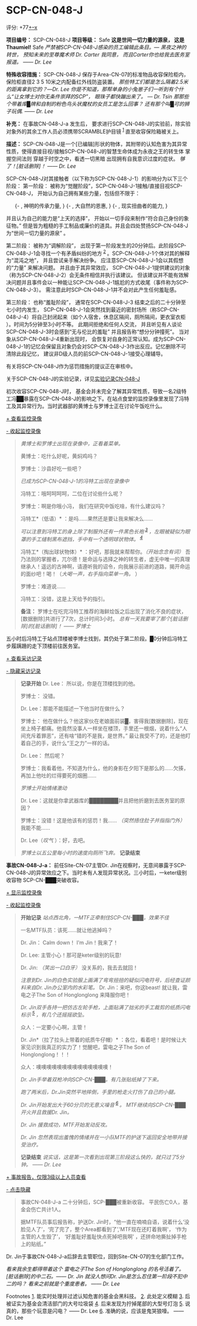 # SCP-CN-048-J
                        


评分: +77<a shape='rect' title='&#25105;&#21916;&#27426;' href='javascript:;' onclick='WIKIDOT.modules.PageRateWidgetModule.listeners.rate(event, 1)'>+</a><a shape='rect' title='&#25105;&#19981;&#21916;&#27426;' href='javascript:;' onclick='WIKIDOT.modules.PageRateWidgetModule.listeners.rate(event, -1)'>&#8211;</a><a shape='rect' title='&#21462;&#28040;&#25105;&#30340;&#25237;&#31080;' href='javascript:;' onclick='WIKIDOT.modules.PageRateWidgetModule.listeners.cancelVote(event)'>x</a>

**项目编号：**  SCP-CN-048-J
**项目等级：** Safe **这是世间一切力量的源泉， 这是Thaumiel!**  Safe
*严禁被SCP-CN-048-J感染的员工编辑此条目。— 黑夜之神的转世， 预知未来的至尊魔术师 Dr. Carter* 
*我同意， 而且Carter你也给我去医务室报道。 —— Dr. Lee* 

**特殊收容措施：**  SCP-CN-048-J 保存于Area-CN-07的标准物品收容保险柜内，保险柜直径2 3 5 10米之内配备红外线防盗装置。
*那些特工们都是怎么隔着2.5米的距离拿到它的？—Dr. Lee* 
*你是不知道，那帮单身的小兔崽子们一听到有个什么“让女博士对你无条件崇拜的SCP”， 眼珠子都快蹦出来了。 — Dr. Tsin* 
*那那些个带着库█牌和自制的粉色鸟头状魔杖的女员工是怎么回事？ 还有那个叫█可的狮子玩偶. —— Dr. Lee* 

**补充：**  在事故CN-048-J-a 发生后， 要求进行SCP-CN-048-J的实验前，除实验对象外的其余工作人员必须携带SCRAMBLE护目镜<sup class='footnoteref'>
 <a shape='rect' class='footnoteref' id='footnoteref-1' href='javascript:;' onclick='WIKIDOT.page.utils.scrollToReference(&apos;footnote-1&apos;)'>1</a>
</sup>直至收容保险箱被关上。

**描述：**  SCP-CN-048-J是一个[已编辑]形状的物体，其附带的认知危害为其异常性质，使得直接目视/接触SCP-CN-048-J的智慧生命体成为永夜之王的转生体 掌握空间法则 穿越于时空之中，看透一切黑暗 出现拥有自我意识过度的症状。
*够了！[脏话删除]！ —— Dr. Lee* 

SCP-CN-048-J对其接触者（以下称为SCP-CN-048-J-1）的影响分为以下三个阶段：
第一阶段： 被称为“觉醒阶段”，SCP-CN-048-J-1接触/直接目视SCP-CN-048-J， 开始认为自己拥有某些力量，包括但不限于：

<ol>{- , &#31070;&#26126;&#30340;&#20256;&#25215;&#21147;&#37327;, }
{- , &#22823;&#33258;&#28982;&#30340;&#24681;&#24800;, }
{- , &#29616;&#23454;&#25197;&#26354;&#32773;&#30340;&#33021;&#21147;, }
</ol>
并且认为自己的能力是“上天的选择”， 开始以一切手段来制作“符合自己身份的象征物。” 但是皆为粗糙的手工制品或廉价的道具。并且会四处赞扬SCP-CN-048-J为“世间一切力量的源泉” 。

第二阶段： 被称为“调解阶段”， 出现于第一阶段发生的20分钟后。此阶段SCP-CN-048-J-1会寻找一个有矛盾纠纷的地方<sup class='footnoteref'>
 <a shape='rect' class='footnoteref' id='footnoteref-2' href='javascript:;' onclick='WIKIDOT.page.utils.scrollToReference(&apos;footnote-2&apos;)'>2</a>
</sup>。SCP-CN-048-J-1个体对其的解释为“混沌之地”， 并且尝试亲手解决纷争。 应注意SCP-CN-048-J-1会以其假想的“力量” 来解决问题。 并且由于其异常效应， SCP-CN-048-J-1提供建议的对象（称为SCP-CN-048-J-2）会无条件相信并执行该建议。 但该建议并不能有效解决问题并且事件会以一种能让SCP-CN-048-J-1尴尬的方式收尾（事件称为SCP-CN-048-J-3）。 需注意此时SCP-CN-048-J-1并不会对此产生任何羞耻感。

第三阶段： 也称“羞耻阶段”， 通常在SCP-CN-048-J-3 结束之后的二十分钟至七小时内发生， SCP-CN-048-J-1会突然找到最近的密封场所（称SCP-CN-048-J-4）将自己封闭起来（如个人宿舍，休息区隔间，厕所隔间，更衣室衣柜 ）。时间为5分钟至3小时不等。 此期间拒绝和任何人交流， 并且听见有人谈论SCP-CN-048-J-3时会感到“无与伦比的羞耻” 并且报告称“想分分钟撞死”。 当对象从SCP-CN-048-J-4重新出现时， 会恢复对自身的正常认知。成为SCP-CN-048-J-1的记忆会保留且对象仍会对SCP-CN-048-J-3作出反应。记忆删除不可清除此段记忆， 建议非D级人员的前SCP-CN-048-J-1接受心理辅导。

有关将SCP-CN-048-J作为惩罚措施的提议正在审核中。

关于SCP-CN-048-J的实验记录，详见[实验记录CN-048-J](//scp-wiki-cn.wikidot.com/cn-experiment-log-048-j)

初次收容SCP-CN-048-J时， 基金会并未完全了解其异常性质，导致一名2级特工冯██暴露在SCP-CN-048-J的影响之下。在站点食堂的监控录像里发现了冯特工及其异常行为。当时武器部的黄博士与罗博士正在讨论午饭吃什么。


<a shape='rect' class='collapsible-block-link' href='javascript:;'>+&#160;&#26597;&#30475;&#30417;&#25511;&#24405;&#20687;</a>

<a shape='rect' class='collapsible-block-link' href='javascript:;'>-&#160;&#25910;&#36215;&#30417;&#25511;&#24405;&#20687;</a>


> *黄博士和罗博士出现在录像中，正看着菜单。* 
> 
> 黄博士：吃什么好呢，黄焖鸡吗？
> 
> 罗博士：沙县好吃一些吧？
> 
> *已成为SCP-CN-048-J-1的冯特工出现在录像中* 
> 
> 冯特工：哦呵呵呵呵，二位在讨论些什么呢？
> 
> 罗博士：啊是你哦小冯， 我们在研究中饭吃啥，有什么建议吗？
> 
> 冯特工*（低语）*  ：是吗……果然还是要让我来解决么……
> 
> *可以注意到冯特工的身上除了制服外还有一件黑色长袍<sup class='footnoteref'>
 <a shape='rect' class='footnoteref' id='footnoteref-3' href='javascript:;' onclick='WIKIDOT.page.utils.scrollToReference(&apos;footnote-3&apos;)'>3</a>
</sup>，左眼被疑似为眼罩的手工缝制黑布遮挡，手中有一个透明球状物体。<sup class='footnoteref'>
 <a shape='rect' class='footnoteref' id='footnoteref-4' href='javascript:;' onclick='WIKIDOT.page.utils.scrollToReference(&apos;footnote-4&apos;)'>4</a>
</sup>* 
> 
> 冯特工*（掏出球状物体）* ：好吧，那我就来帮帮你。*（开始念念有词）*  吾乃法则的掌握者，兀尔德！是命运与选择之神的转生者，虚无中唯一的真理继承人！遥远的古神啊，请遵听我的诏令，向我展示前进的道路，揭开命运的面纱吧！喝！（*大喝一声，右手指向菜单一角。* ）
> 
> 罗博士：难道说……
> 
> 冯特工：没错，这是上天给予的指引。
> 
> **备注：**  罗博士在吃完冯特工推荐的海鲜烩饭之后出现了消化不良的症状，[数据删除]共进行了7次，总计时间3小时。
*总有一天我要宰了那个[脏话删除]的[脏话删除]！ —— 罗博士* 
> 




五小时后冯特工于站点顶楼被李博士找到，其仍处于第二阶段。█0分钟后冯特工步履蹒跚的走下顶楼前往医务室。


<a shape='rect' class='collapsible-block-link' href='javascript:;'>+&#160;&#26597;&#30475;&#37319;&#35775;&#35760;&#24405;</a>

<a shape='rect' class='collapsible-block-link' href='javascript:;'>-&#160;&#38544;&#34255;&#37319;&#35775;&#35760;&#24405;</a>


> **记录开始** 
Dr. Lee： 所以说，你是在顶楼找到的他。
> 
> 罗博士： 没错。
> 
> Dr. Lee：那能不能描述一下他当时在做什么？
> 
> 罗博士： 他在做什么？他这家伙在老娘面前装█，害得我[数据删除]，现在坐上椅子都痛。他竟然没事人一样坐在楼顶，手里还一根烟，说着什么“人间充斥着罪恶”，还有啥“错的不是我，是世界。” 最让我受不了的，还是他盯着自己的手，说什么“王之力”一样的话。
> 
> Dr. Lee： 然后呢？
> 
> 罗博士：我看着他，不知道为什么，他的身影在夕阳下是那么的……欠揍，再加上他吐的烂得要死的烟圈……
> 
> *罗博士开始情绪激动* 
> 
> Dr. Lee：这就是你拿武器库的████████并且把他折磨到去医务室的原因？
> 
> 罗博士：没错！这是他该有的惩罚！我…… *（突然捂住肚子并指指门外）*  我能不能……
> 
> Dr. Lee（*叹气* ）：好，去吧。
> 
> *罗博士以五公里每小时的速度向厕所飞奔。* 
**记录结束** 
> 




**事故CN-048-J-a：** 
前任Site-CN-07主管Dr. Jin在视察时，无意间暴露于SCP-CN-048-J的异常效应之下。当时未有人发现异常状况。三小时后，一keter级别收容物 SCP-CN-███突破收容。


<a shape='rect' class='collapsible-block-link' href='javascript:;'>+&#160;&#26174;&#31034;&#30417;&#25511;&#24405;&#20687;</a>

<a shape='rect' class='collapsible-block-link' href='javascript:;'>-&#160;&#25910;&#36215;&#30417;&#25511;&#24405;&#20687;</a>


> **开始记录** 
*站点西北角，一MTF正牵制住SCP-CN-███，效果不佳* 
> 
> 一名MTF队员：该死……就让他逃掉吗？
> 
> Dr. Jin： Calm down！ I'm Jin！我来了！
> 
> Dr. Lee: 主管小心！那可是keter级别的玩意!
> 
> Dr. Jin: *（笑出一口白牙）*  没关系的，我去去就回！
> 
> *注意到Dr. Jin的白色实验服上画满了弯弯扭扭的疑似闪电符号，后经查证颜料来自Dr. Jin办公室内的水彩笔。* 
Dr. Jin：来吧，你这beast! 就让我，雷电之子The Son of Honglonglong 来降服你吧！
> 
> *Dr. Jin双手各持一把仿古左轮手枪，上面贴满了拙劣的手工裁剪的纸质闪电标示<sup class='footnoteref'>
 <a shape='rect' class='footnoteref' id='footnoteref-5' href='javascript:;' onclick='WIKIDOT.page.utils.scrollToReference(&apos;footnote-5&apos;)'>5</a>
</sup>，有几个还摇摇欲坠。* 
> 
> 众人：一定要小心啊，主管！
> 
> Dr. Jin*（拉了拉头上带着的纸质牛仔帽）* ：各位，看着吧！是时候让大家见识到我真正的实力了！觉醒吧，雷电之子The Son of Honglonglong！！！
> 
> 众人：噢噢噢噢噢噢噢噢噢噢噢噢噢噢！
> 
> *Dr. Jin手举着双枪冲向SCP-CN-███。有几张贴纸掉了下来。* 
> 
> *跑了两米后，Dr.Jin突然平地摔倒，手里的枪走火打伤了自己的小腿。* 
> 
> *Dr. Jin开始发出大于60分贝的无意义噪音<sup class='footnoteref'>
 <a shape='rect' class='footnoteref' id='footnoteref-6' href='javascript:;' onclick='WIKIDOT.page.utils.scrollToReference(&apos;footnote-6&apos;)'>6</a>
</sup>。 MTF继续向SCP-CN-███开火并且救援Dr. Jin。* 
> 
> *Dr. Jin 援救成功，MTF开始发动反攻。* 
> 
> *Dr. Jin 忽然表现出羞愧的情绪并在一小队MTF的护送下返回安全地带并接受治疗。* 
> 
> **记录结束** 
*说实话，这是第一次看到出现第三阶段这么快的，就只过了5分钟。 —— Dr. Lee* 
> 





<a shape='rect' class='collapsible-block-link' href='javascript:;'>+&#160;&#20107;&#25925;&#25253;&#21578;&#65292;&#20165;&#38480;3&#32423;&#20197;&#19978;&#20154;&#21592;&#26597;&#30475;</a>

<a shape='rect' class='collapsible-block-link' href='javascript:;'>-&#160;&#28857;&#20987;&#38544;&#34255;</a>


> 事故CN-048-J-a 二十分钟后，SCP-███被重新收容。 平民伤亡0人，基金会伤亡共计1人。
> 
> 据MTF队员事后报告称，护送Dr. Jin时，“他一直在喃喃自语，说着什么‘没脸见人了’，‘完了完了，整个Area都看到了’,'MTF现在还盯着我啊'， ‘作为主管的人生毁了’， ‘好羞耻好羞耻快点死掉吧我啊’ ，还拼命地撕扯掉手枪上的贴纸。”
> 




Dr. Jin于事故CN-048-J-a后辞去主管职位，回到Site-CN-07的生化部门工作。

*看来我余生都得带着这个 雷电之子The Son of Honglonglong 的名号活着了。[脏话删除]的中二石。—— Dr. Jin* 
*就没人想问Dr. Jin是怎么忍住第一阶段不犯中二的吗？ 看来之前就是个重度患者。 —— Dr. Lee* 



Footnotes
<a shape='rect' href='javascript:;' onclick='WIKIDOT.page.utils.scrollToReference(&apos;footnoteref-1&apos;)'>1</a>. 能实时处理并过滤认知危害的基金会黑科技。
<a shape='rect' href='javascript:;' onclick='WIKIDOT.page.utils.scrollToReference(&apos;footnoteref-2&apos;)'>2</a>. 此处定义模糊
<a shape='rect' href='javascript:;' onclick='WIKIDOT.page.utils.scrollToReference(&apos;footnoteref-3&apos;)'>3</a>. 后被证实为基金会清洁部门的大号垃圾袋
<a shape='rect' href='javascript:;' onclick='WIKIDOT.page.utils.scrollToReference(&apos;footnoteref-4&apos;)'>4</a>. 后来发现为拧掉尾部的大型号灯泡
<a shape='rect' href='javascript:;' onclick='WIKIDOT.page.utils.scrollToReference(&apos;footnoteref-5&apos;)'>5</a>. 说真的，那些个玩意是闪电？ —— Dr. Lee
<a shape='rect' href='javascript:;' onclick='WIKIDOT.page.utils.scrollToReference(&apos;footnoteref-6&apos;)'>6</a>. 准确的说，应该是鬼哭狼嚎。 —— Dr. Lee


                    